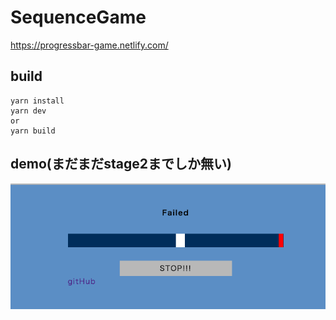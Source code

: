 # SequenceGame
https://progressbar-game.netlify.com/

## build

```
yarn install
yarn dev
or
yarn build
```

## demo(まだまだstage2までしか無い)  
<img src="./soruce/game.png">
